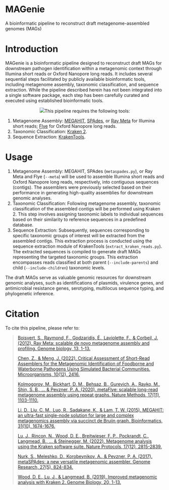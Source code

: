 # MAGenie
A bioinformatic pipeline to reconstruct draft metagenome-assembled genomes (MAGs)

# Introduction
MAGenie is a bioinformatic pipeline designed to reconstruct draft MAGs for downstream pathogen identification within a metagenomic context through Illumina short reads or Oxford Nanopore long reads. It includes several sequential steps facilitated by publicly available bioinformatic tools, including metagenome assembly, taxonomic classification, and sequence extraction. While the pipeline described herein has not been integrated into a single software package, each step has been carefully curated and executed using established bioinformatic tools. 

<p align="center"><img src="![MAGenie](https://github.com/jackchen129/MAGenie/assets/49889016/f8edb74b-91ed-4ce5-860d-1f99a88b994a)"


This pipeline requires the following tools: 
1. Metagenome Assembly: [MEGAHIT](https://github.com/voutcn/megahit), [SPAdes](https://github.com/ablab/spades), or [Ray Meta](https://github.com/sebhtml/ray) for Illumina short reads; [Flye](https://github.com/fenderglass/Flye) for Oxford Nanopore long reads.
2. Taxonomic Classification: [Kraken 2](https://github.com/DerrickWood/kraken2).
3. Sequence Extraction: [KrakenTools](https://github.com/jenniferlu717/KrakenTools).

# Usage
1. Metagenome Assembly: MEGAHIT, SPAdes (`metaspades.py`), or Ray Meta and Flye (`--meta`) will be used to assemble Illumina short reads and Oxford Nanopore long reads, respectively, into contiguous sequences (contigs). The assemblers were previously selected based on their performance in generating high-quality assemblies for downstream genomic analyses.
2. Taxonomic Classification: Following metagenome assembly, taxonomic classification of the assembled contigs will be performed using Kraken 2. This step involves assigning taxonomic labels to individual sequences based on their similarity to reference sequences in a predefined database.
3. Sequence Extraction: Subsequently, sequences corresponding to specific taxonomic groups of interest will be extracted from the assembled contigs. This extraction process is conducted using the sequence extraction module of KrakenTools (`extract_kraken_reads.py`). The extracted sequences is compiled to generate draft MAGs representing the targeted taxonomic groups. This extraction encompasses reads classified at both parent (`--include-parents`) and child (`--include-children`) taxonomic levels.

The draft MAGs serve as valuable genomic resources for downstream genomic analyses, such as identifications of plasmids, virulence genes, and antimicrobial resistance genes, serotyping, multilocus sequence typing, and phylogenetic inference.

# Citation
To cite this pipeline, please refer to: 

>[Boisvert, S., Raymond, F., Godzaridis, É., Laviolette, F., & Corbeil, J. (2012). Ray Meta: scalable de novo metagenome assembly and profiling. Genome biology, 13, 1-13.](https://link.springer.com/article/10.1186/gb-2012-13-12-r122)
>
>[Chen, Z., & Meng, J. (2022). Critical Assessment of Short-Read Assemblers for the Metagenomic Identification of Foodborne and Waterborne Pathogens Using Simulated Bacterial Communities. Microorganisms, 10(12), 2416.](https://www.mdpi.com/2076-2607/10/12/2416)
>
>[Kolmogorov, M., Bickhart, D. M., Behsaz, B., Gurevich, A., Rayko, M., Shin, S. B., ... & Pevzner, P. A. (2020). metaFlye: scalable long-read metagenome assembly using repeat graphs. Nature Methods, 17(11), 1103-1110.](https://www.nature.com/articles/s41592-020-00971-x)
>
>[Li, D., Liu, C. M., Luo, R., Sadakane, K., & Lam, T. W. (2015). MEGAHIT: an ultra-fast single-node solution for large and complex metagenomics assembly via succinct de Bruijn graph. Bioinformatics, 31(10), 1674-1676.](https://academic.oup.com/bioinformatics/article/31/10/1674/177884)
>
>[Lu, J., Rincon, N., Wood, D. E., Breitwieser, F. P., Pockrandt, C., Langmead, B., ... & Steinegger, M. (2022). Metagenome analysis using the Kraken software suite. Nature Protocols, 17(12), 2815-2839.](https://www.nature.com/articles/s41596-022-00738-y)
>
>[Nurk, S., Meleshko, D., Korobeynikov, A., & Pevzner, P. A. (2017). metaSPAdes: a new versatile metagenomic assembler. Genome Research, 27(5), 824-834.](https://genome.cshlp.org/content/27/5/824)
>
>[Wood, D. E., Lu, J., & Langmead, B. (2019). Improved metagenomic analysis with Kraken 2. Genome Biology, 20, 1-13.](https://link.springer.com/article/10.1186/s13059-019-1891-0)
